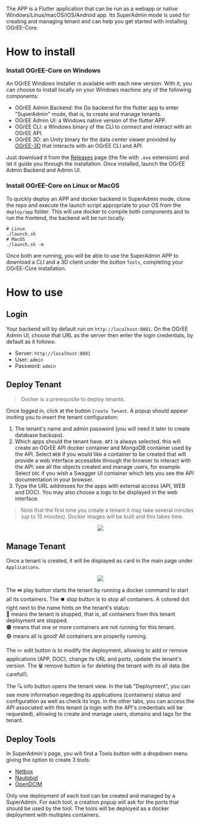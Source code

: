 The APP is a Flutter application that can be run as a webapp or native Windows/Linux/macOS/iOS/Android app. Its SuperAdmin mode is used for creating and managing tenant and can help you get started with installing OGrEE-Core.

# How to install

### Install OGrEE-Core on Windows
An OGrEE Windows Installer is available with each new version. With it, you can choose to install locally on your Windows machine any of the following components:
* OGrEE Admin Backend: the Go backend for the flutter app to enter "SuperAdmin" mode, that is, to create and manage tenants.
* OGrEE Admin UI: a Windows native version of the flutter APP.
* OGrEE CLI: a Windows binary of the CLI to connect and interact with an OGrEE API.
* OGrEE 3D: an Unity binary for the data center viewer provided by [OGrEE-3D](https://github.com/ditrit/OGrEE-3D) that interacts with an OGrEE CLI and API.

Just download it from the [Releases](https://github.com/ditrit/OGrEE-Core/releases) page (the file with `.exe` extension) and let it guide you through the installation. Once installed, launch the OGrEE Admin Backend and Admin UI.

### Install OGrEE-Core on Linux or MacOS
To quickly deploy an APP and docker backend in SuperAdmin mode, clone the repo and execute the launch script appropriate to your OS from the `deploy/app` folder. This will use docker to compile both components and to run the frontend, the backend will be run locally.

```console
# Linux 
./launch.sh
# MacOS 
./launch.sh -m
```

Once both are running, you will be able to use the SuperAdmin APP to download a CLI and a 3D client under the button `Tools`, completing your OGrEE-Core installation.

# How to use

## Login 
Your backend will by default run on `http://localhost:8081`. On the OGrEE Admin UI, choose that URL as the server then enter the login credentials, by default as it follows:
* Server: `http://localhost:8081`
* User: `admin`
* Password: `admin`

## Deploy Tenant
> Docker is a prerequisite to deploy tenants.

Once logged in, click at the button `Create Tenant`. A popup should appear inviting you to insert the tenant configuration: 
1. The tenant's name and admin password (you will need it later to create database backups).
2. Which apps should the tenant have. `API` is always selected, this will create an OGrEE API docker container and MongoDB container used by the API. Select `WEB` if you would like a container to be created that will provide a web interface accessible through the browser to interact with the API: see all the objects created and manage users, for example. Select `DOC` if you wish a Swagger UI container which lets you see the API documentation in your browser.
3. Type the URL addresses for the apps with external access (API, WEB and DOC). You may also choose a logo to be displayed in the web interface. 
> Note that the first time you create a tenant it may take several minutes (up to 15 minutes). Docker images will be built and this takes time.
<p align="center">
  <img src="https://github.com/ditrit/OGrEE-Core/assets/37706737/c49b89d6-b3e1-43a0-a56a-a8276e2a345c" />
</p>

## Manage Tenant
Once a tenant is created, it will be displayed as card in the main page under `Applications`.
 <p align="center">
<img src="https://github.com/ditrit/OGrEE-Core/assets/37706737/39f7a189-3145-4958-9f46-f977563cfccb" />
</p>

The ⏯️ play button starts the tenant by running a docker command to start all its containers. The ⏹️ stop button is to stop all containers.
A colored dot right next to the name hints on the tenant's status:  
🔴 means the tenant is stopped, that is, all containers from this tenant deployment are stopped.  
🟠 means that one or more containers are not running for this tenant.  
🟢 means all is good! All containers are properlly running. 

The ✏️ edit button is to modify the deployment, allowing to add or remove applications (APP, DOC), change its URL and ports, update the tenant's version. The 🗑️ remove button is for deleting the tenant with its all data (be careful!).

The 🔍 info button opens the tenant view. In the tab "Deployment", you can see more information regarding its applications (containers) status and configuration as well as check its logs. In the other tabs, you can access the API associated with this tenant (a login with the API's credentials will be requested), allowing to create and manage users, domains and tags for the tenant. 
 
## Deploy Tools
In SuperAdmin's page, you will find a Tools button with a dropdown menu giving the option to create 3 tools: 
- [Netbox](https://github.com/netbox-community/netbox)
- [Nautobot](https://github.com/nautobot/nautobot) 
- [OpenDCIM](https://github.com/opendcim/openDCIM)

Only one deployment of each tool can be created and managed by a SuperAdmin. For each tool, a creation popup will ask for the ports that should be used by the tool. The tools will be deployed as a docker deployment with multiples containers.

